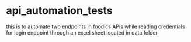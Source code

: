 # api_automation_tests
 this is to automate two endpoints in foodics APis 
 while reading credentials for login endpoint through an excel sheet located in data folder
 
 
